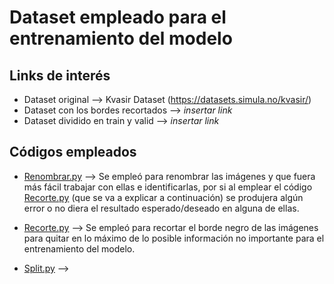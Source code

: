 # Dataset empleado para el entrenamiento del modelo

## Links de interés

* Dataset original --> Kvasir Dataset (https://datasets.simula.no/kvasir/)
* Dataset con los bordes recortados --> *insertar link*
* Dataset dividido en train y valid --> *insertar link*


## Códigos empleados

* [Renombrar.py](Renombrar.py) --> Se empleó para renombrar las imágenes y que fuera más fácil trabajar con ellas e identificarlas, por si al emplear el código [Recorte.py](Recorte.py) (que se va a explicar a continuación) se produjera algún error o no diera el resultado esperado/deseado en alguna de ellas. 

* [Recorte.py](Recorte.py) --> Se empleó para recortar el borde negro de las imágenes para quitar en lo máximo de lo posible información no importante para el entrenamiento del modelo. 

* [Split.py](Split.py) -->
